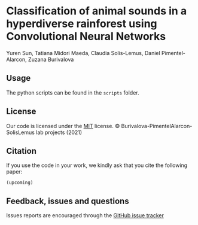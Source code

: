 # Classification of animal sounds in a hyperdiverse rainforest using Convolutional Neural Networks

Yuren Sun, Tatiana Midori Maeda, Claudia Solis-Lemus, Daniel Pimentel-Alarcon, Zuzana Burivalova

## Usage

The python scripts can be found in the `scripts` folder.


## License
Our code is licensed under the [MIT](https://opensource.org/licenses/MIT) license. &copy; Burivalova-PimentelAlarcon-SolisLemus lab projects (2021)

## Citation
If you use the code in your work, we kindly ask that you cite the following paper:
```
(upcoming)
```

## Feedback, issues and questions

Issues reports are encouraged through the [GitHub issue tracker](https://github.com/solislemuslab/tropical-stethoscope/issues)

